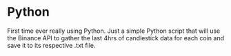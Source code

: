 # Python
First time ever really using Python. Just a simple Python script that will use the Binance API to gather the last 4hrs of candlestick data for each coin and save it to its respective .txt file.
